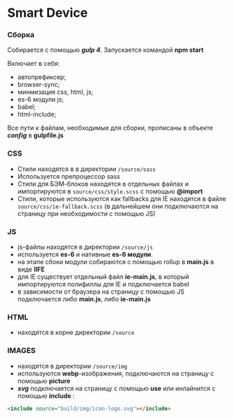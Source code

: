 # Smart Device

### Сборка

Собирается с помощью ___gulp 4___.
Запускается командой __npm start__

Включает в себя:
 - автопрефиксер;
 - browser-sync;
 - минмизация css, html, js;
 - es-6 модули js;
 - babel;
 - html-include;

Все пути к файлам, необходимые для сборки, прописаны в объекте ___config___ в __gulpfile.js__

### CSS
 - Стили находятся в в директории `/source/sass`
 - Используется препроцессор sass
 - Стили для БЭМ-блоков находятся в отдельных файлах и импортируются в `source/css/style.scss` с помощью __@import__
 - Стили, которые используются как fallbacks для IE находятся в файле `source/css/ie-fallback.scss` (в дальнейшем они подключаются на страницу при необходимости с помощью JS)

### JS

- js-файлы находятся в директории `/source/js`
- используется __es-6__ и нативные __es-6 модули__.
- на этапе сбоки модули собираются с помощью rollup в __main.js__ в виде __IIFE__
- для IE существует отдельный файл __ie-main.js__, в который импортируются полифиллы для IE и подключается babel
- в зависимости от браузера на страницу с помощью JS подключается либо __main.js__, либо __ie-main.js__

### HTML

- находятся в корне директории `/source`

### IMAGES

- находятся в директории `/source/img` 
- используются __webp__-изображения, подключаются на страницу с помощью __picture__
- ___svg___ подключается на страницу с помощью __use__ или инлайнится с помощью __include__ :
```html
<include source="build/img/icon-logo.svg"></include>
```

